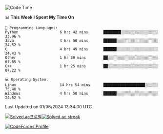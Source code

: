 
<!--START_SECTION:waka-->
![Code Time](http://img.shields.io/badge/Code%20Time-3%2C496%20hrs%2025%20mins-blue)

📊 **This Week I Spent My Time On** 

```text
💬 Programming Languages: 
Python                   6 hrs 42 mins       ████████░░░░░░░░░░░░░░░░░   33.96 % 
Java                     4 hrs 50 mins       ██████░░░░░░░░░░░░░░░░░░░   24.52 % 
C                        4 hrs 49 mins       ██████░░░░░░░░░░░░░░░░░░░   24.43 % 
Other                    1 hr 30 mins        ██░░░░░░░░░░░░░░░░░░░░░░░   07.65 % 
C++                      1 hr 25 mins        ██░░░░░░░░░░░░░░░░░░░░░░░   07.22 % 

💻 Operating System: 
Linux                    14 hrs 54 mins      ███████████████████░░░░░░   75.48 % 
Windows                  4 hrs 50 mins       ██████░░░░░░░░░░░░░░░░░░░   24.52 % 
```


 Last Updated on 01/06/2024 13:34:00 UTC
<!--END_SECTION:waka-->


[![Solved.ac프로필](http://mazassumnida.wtf/api/generate_badge?boj=hckim96)](https://solved.ac/hckim96)[![Solved.ac streak](http://mazandi.herokuapp.com/api?handle=hckim96&theme=dark)](https://solved.ac/hckim96)


[![CodeForces Profile](https://cf.leed.at?id=hckim96)](https://codeforces.com/profile/hckim96)

